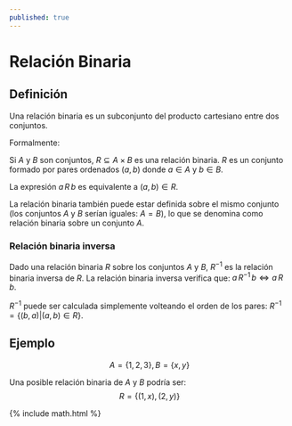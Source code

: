 ```yaml
---
published: true
---
```



# Relación Binaria

## Definición

Una relación binaria es un subconjunto del producto cartesiano entre dos conjuntos. 

Formalmente:

Si $A$ y $B$ son conjuntos, $R \subseteq A \times B$ es una relación binaria. $R$ es un conjunto formado por pares ordenados $(a,b)$ donde $a \in A$ y $b \in B$.

La expresión $a\,R\,b$ es equivalente a $(a,b) \in R$.

La relación binaria también puede estar definida sobre el mismo conjunto (los conjuntos $A$ y $B$ serían iguales: $A=B$), lo que se denomina como relación binaria sobre un conjunto $A$.

### Relación binaria inversa

Dado una relación binaria $R$ sobre los conjuntos $A$ y $B$, $R^{-1}$ es la relación binaria inversa de $R$. La relación binaria inversa verifica que: $a \, R^{-1} \, b \Leftrightarrow a \, R \, b$.

$R^{-1}$ puede ser calculada simplemente volteando el orden de los pares: $R^{-1} = \{(b,a) | (a,b) \in R \}$.

## Ejemplo

$$A = \{1,2,3\}, B = \{x,y\}$$

Una posible relación binaria de $A$ y $B$ podría ser:
$$R = \{(1,x),(2,y)\}$$

{% include math.html %}
